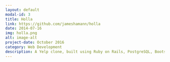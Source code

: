 ```yaml
---
layout: default
modal-id: 3
title: Holla
link: https://github.com/jameshamann/holla
date: 2014-07-16
img: holla.png
alt: image-alt
project-date: October 2016
category: Web Development
description: A Yelp clone, built using Ruby on Rails, PostgreSQL, Bootstrap, RSpec and Capybara.
---
```

